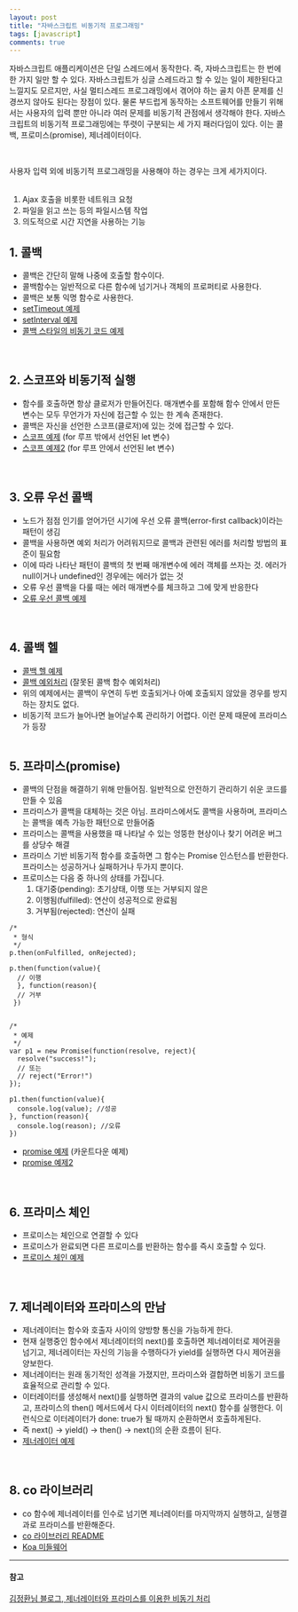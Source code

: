 ```yaml
---
layout: post
title: "자바스크립트 비동기적 프로그래밍"
tags: [javascript]
comments: true
---
```


자바스크립트 애플리케이션은 단일 스레드에서 동작한다. 즉, 자바스크립트는 한 번에 한 가지 일만 할 수 있다. 자바스크립트가 싱글 스레드라고 할 수 있는 일이 제한된다고 느낄지도 모르지만, 사실 멀티스레드 프로그래밍에서 겪어야 하는 골치 아픈 문제를 신경쓰지 않아도 된다는 장점이 있다. 물론 부드럽게 동작하는 소프트웨어를 만들기 위해서는 사용자의 입력 뿐만 아니라 여러 문제를 비동기적 관점에서 생각해야 한다. 자바스크립트의 비동기적 프로그래밍에는 뚜렷이 구분되는 세 가지 패러다임이 있다. 이는 콜백, 프로미스(promise), 제너레이터이다.

<br/>

사용자 입력 외에 비동기적 프로그래밍을 사용해야 하는 경우는 크게 세가지이다.  
<br/>
1) Ajax 호출을 비롯한 네트워크 요청  
2) 파일을 읽고 쓰는 등의 파일시스템 작업  
3) 의도적으로 시간 지연을 사용하는 기능  

## 1. 콜백
- 콜백은 간단히 말해 나중에 호출할 함수이다.
- 콜백함수는 일반적으로 다른 함수에 넘기거나 객체의 프로퍼티로 사용한다.
- 콜백은 보통 익명 함수로 사용한다.
- [setTimeout 예제](https://github.com/yoojh9/learning-javascript-example/blob/master/ch14/setTimeout-test.js)  
- [setInterval 예제](https://github.com/yoojh9/learning-javascript-example/blob/master/ch14/setInterval-test.js)  
- [콜백 스타일의 비동기 코드 예제](https://github.com/yoojh9/learning-javascript-example/blob/master/ch14/callback-test.js)   
<br/><br/>

## 2. 스코프와 비동기적 실행
- 함수를 호출하면 항상 클로저가 만들어진다. 매개변수를 포함해 함수 안에서 만든 변수는 모두 무언가가 자신에 접근할 수 있는 한 계속 존재한다.
- 콜백은 자신을 선언한 스코프(클로저)에 있는 것에 접근할 수 있다.  
- [스코프 예제](https://github.com/yoojh9/learning-javascript-example/blob/master/ch14/scope-test.js) (for 루프 밖에서 선언된 let 변수)  
- [스코프 예제2](https://github.com/yoojh9/learning-javascript-example/blob/master/ch14/scope2-test.js) (for 루프 안에서 선언된 let 변수)  
<br/><br/>

## 3. 오류 우선 콜백
- 노드가 점점 인기를 얻어가던 시기에 우선 오류 콜백(error-first callback)이라는 패턴이 생김
- 콜백을 사용하면 예외 처리가 어려워지므로 콜백과 관련된 에러를 처리할 방법의 표준이 필요함
- 이에 따라 나타난 패턴이 콜백의 첫 번째 매개변수에 에러 객체를 쓰자는 것. 에러가 null이거나 undefined인 경우에는 에러가 없는 것
- 오류 우선 콜백을 다룰 때는 에러 매개변수를 체크하고 그에 맞게 반응한다
- [오류 우선 콜백 예제](https://github.com/yoojh9/learning-javascript-example/blob/master/ch14/error-first-callback-test.js)  
<br/><br/>

## 4. 콜백 헬
- [콜백 헬 예제](https://github.com/yoojh9/learning-javascript-example/blob/master/ch14/callback-hell-test.js)  
- [콜백 예외처리](https://github.com/yoojh9/learning-javascript-example/blob/master/ch14/callback-try-catch-test.js) (잘못된 콜백 함수 예외처리)  
- 위의 예제에서는 콜백이 우연히 두번 호출되거나 아예 호출되지 않았을 경우를 방지하는 장치도 없다.
- 비동기적 코드가 늘어나면 늘어날수록 관리하기 어렵다. 이런 문제 때문에 프라미스가 등장
<br/><br/>

## 5. 프라미스(promise)
- 콜백의 단점을 해결하기 위해 만들어짐. 일반적으로 안전하기 관리하기 쉬운 코드를 만들 수 있음
- 프라미스가 콜백을 대체하는 것은 아님. 프라미스에서도 콜백을 사용하며, 프라미스는 콜백을 예측 가능한 패턴으로 만들어줌
- 프라미스는 콜백을 사용했을 때 나타날 수 있는 엉뚱한 현상이나 찾기 어려운 버그를 상당수 해결
- 프라미스 기반 비동기적 함수를 호출하면 그 함수는 Promise 인스턴스를 반환한다. 프라미스는 성공하거나 실패하거나 두가지 뿐이다.
- 프로미스는 다음 중 하나의 상태를 가집니다.  
  1) 대기중(pending): 초기상태, 이행 또는 거부되지 않은  
  2) 이행됨(fulfilled): 연산이 성공적으로 완료됨  
  3) 거부됨(rejected): 연산이 실패  

```
/*
 * 형식
 */
p.then(onFulfilled, onRejected);

p.then(function(value){
  // 이행 
  }, function(reason){
  // 거부
 })


/*
 * 예제
 */
var p1 = new Promise(function(resolve, reject){
  resolve("success!");
  // 또는
  // reject("Error!")
});

p1.then(function(value){
  console.log(value); //성공
}, function(reason){
  console.log(reason); //오류
})
```

- [promise 예제](https://github.com/yoojh9/learning-javascript-example/blob/master/ch14/promise-test.js) (카운트다운 예제)  
- [promise 예제2](https://github.com/yoojh9/learning-javascript-example/blob/master/ch14/promise2-test.js)  
<br/><br/>


## 6. 프라미스 체인
- 프로미스는 체인으로 연결할 수 있다
- 프로미스가 완료되면 다른 프로미스를 반환하는 함수를 즉시 호출할 수 있다.
- [프로미스 체인 예제](https://github.com/yoojh9/learning-javascript-example/blob/master/ch14/promise-chain-test.js)  
<br/><br/>

## 7. 제너레이터와 프라미스의 만남
- 제너레이터는 함수와 호출자 사이의 양방향 통신을 가능하게 한다.
- 현재 실행중인 함수에서 제너레이터의 next()를 호출하면 제너레이터로 제어권을 넘기고, 제너레이터는 자신의 기능을 수행하다가 yield를 실행하면 다시 제어권을 양보한다.
- 제너레이터는 원래 동기적인 성격을 가졌지만, 프라미스와 결합하면 비동기 코드를 효율적으로 관리할 수 있다. 
- 이터레이터를 생성해서 next()를 실행하면 결과의 value 값으로 프라미스를 반환하고, 프라미스의 then() 메서드에서 다시 이터레이터의 next() 함수를 실행한다. 이런식으로 이터레이터가 done: true가 될 때까지 순환하면서 호출하게된다.
- 즉 next() -> yield() -> then() -> next()의 순환 흐름이 된다. 
- [제너레이터 예제](https://github.com/yoojh9/learning-javascript-example/blob/master/ch14/promise-generator-test.js)  
<br/><br/>

## 8. co 라이브러리
- co 함수에 제너레이터를 인수로 넘기면 제너레이터를 마지막까지 실행하고, 실행결과로 프라미스를 반환해준다.
- [co 라이브러리 README](https://github.com/tj/co)  
- [Koa 미들웨어](http://koajs.com)  

---
#### 참고
[김정환님 블로그, 제너레이터와 프라미스를 이용한 비동기 처리](http://blog.jeonghwan.net/2016/12/15/coroutine.html) <br/>

